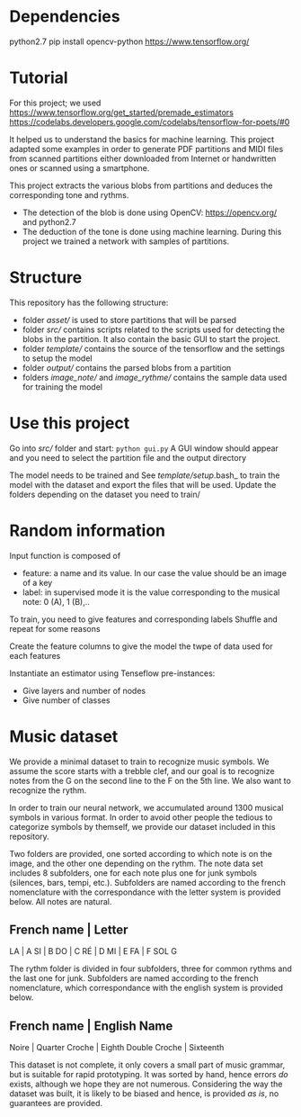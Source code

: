 # Dependencies 
python2.7
pip install opencv-python
https://www.tensorflow.org/

# Tutorial
For this project; we used
https://www.tensorflow.org/get_started/premade_estimators
https://codelabs.developers.google.com/codelabs/tensorflow-for-poets/#0

It helped us to understand the basics for machine learning. This project adapted some examples in order to generate PDF partitions and MIDI files from scanned partitions either downloaded from Internet or handwritten ones or scanned using a smartphone.

This project extracts the various blobs from partitions and deduces the corresponding tone and rythms. 
- The detection of the blob is done using OpenCV: https://opencv.org/ and python2.7
- The deduction of the tone is done using machine learning. During this project we trained a network with samples of partitions.

# Structure

This repository has the following structure:
- folder _asset/_ is used to store partitions that will be parsed
- folder _src/_ contains scripts related to the scripts used for detecting the blobs in the partition. It also contain the basic GUI to start the project.
- folder _template/_ contains the source of the tensorflow and the settings to setup the model
- folder _output/_ contains the parsed blobs from a partition
- folders _image_note/_ and _image_rythme/_ contains the sample data used for training the model

# Use this project

Go into _src/_ folder and start:
``` python gui.py ```
A GUI window should appear and you need to select the partition file and the output directory

The model needs to be trained and 
See _template/setup_.bash_ to train the model with the dataset and export the files that will be used.
Update the folders depending on the dataset you need to train/


# Random information

Input function is composed of
* feature: a name and its value. In our case the value should be an image of a key
* label: in supervised mode it is the value corresponding to the musical note: 0 (A), 1 (B),..

To train, you need to give features and corresponding labels
Shuffle and repeat for some reasons

Create the feature columns to give the model the twpe of data used for each features

Instantiate an estimator using Tenseflow pre-instances:
* Give layers and number of nodes
* Give number of classes

# Music dataset

We provide a minimal dataset to train to recognize music symbols. We assume the score starts with a trebble clef, and our goal is to recognize notes from the G on the second line to the F on the 5th line. We also want to recognize the rythm.

In order to train our neural network, we accumulated around 1300 musical symbols in various format. In order to avoid other people the tedious to categorize symbols by themself, we provide our dataset included in this repository. 

Two folders are provided, one sorted according to which note is on the image, and the other one depending on the rythm. The note data set includes 8 subfolders, one for each note plus one for junk symbols (silences, bars, tempi, etc.). Subfolders are named according to the french nomenclature with the correspondance with the letter system is provided below. All notes are natural.

French name | Letter
---
LA | A
SI | B
DO | C
RÉ | D
MI | E
FA | F
SOL G

The rythm folder is divided in four subfolders, three for common rythms and the last one for junk. Subfolders are named according to the french nomenclature, which correspondance with the english system is provided below.

French name | English Name
---
Noire | Quarter
Croche | Eighth
Double Croche | Sixteenth

This dataset is not complete, it only covers a small part of music grammar, but is suitable for rapid prototyping. It was sorted by hand, hence errors *do* exists, although we hope they are not numerous. Considering the way the dataset was built, it is likely to be biased and hence, is provided *as is*, no guarantees are provided.
